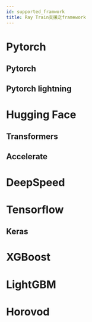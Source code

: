 ```yaml
---
id: supported_framwork
title: Ray Train支援之framework
---
```


# Pytorch
## Pytorch
## Pytorch lightning

# Hugging Face
## Transformers
## Accelerate

# DeepSpeed

# Tensorflow
## Keras

# XGBoost

# LightGBM

# Horovod

